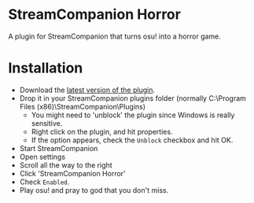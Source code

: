 # StreamCompanion Horror
A plugin for StreamCompanion that turns osu! into a horror game.

# Installation
- Download the [latest version of the plugin](https://github.com/NalianLive/StreamCompanionHorror/releases/latest).
- Drop it in your StreamCompanion plugins folder (normally C:\Program Files (x86)\StreamCompanion\Plugins)
  - You might need to 'unblock' the plugin since Windows is really sensitive.
  - Right click on the plugin, and hit properties.
  - If the option appears, check the `Unblock` checkbox and hit OK.
- Start StreamCompanion
- Open settings
- Scroll all the way to the right
- Click 'StreamCompanion Horror'
- Check `Enabled`.
- Play osu! and pray to god that you don't miss.
